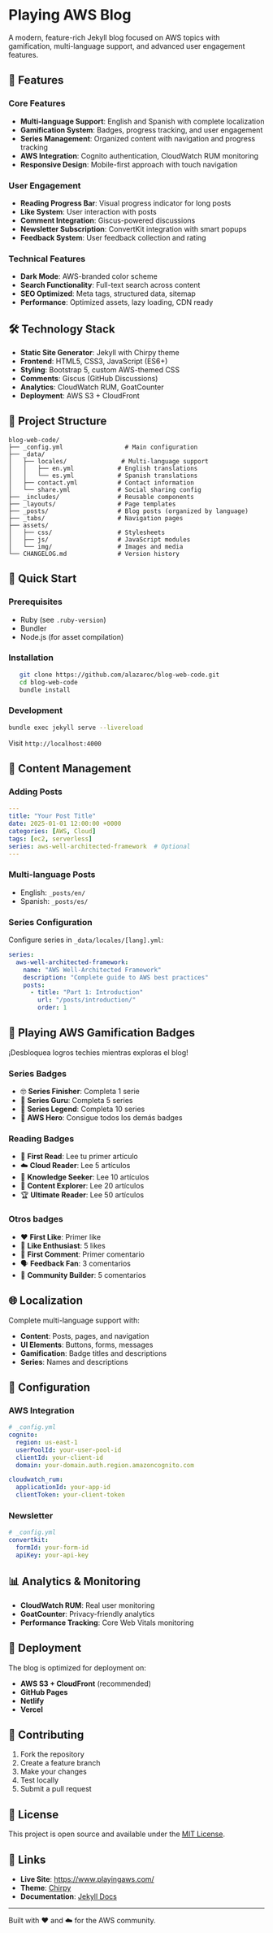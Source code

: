 # Playing AWS Blog

A modern, feature-rich Jekyll blog focused on AWS topics with gamification, multi-language support, and advanced user engagement features.

## 🚀 Features

### Core Features

- **Multi-language Support**: English and Spanish with complete localization
- **Gamification System**: Badges, progress tracking, and user engagement
- **Series Management**: Organized content with navigation and progress tracking
- **AWS Integration**: Cognito authentication, CloudWatch RUM monitoring
- **Responsive Design**: Mobile-first approach with touch navigation

### User Engagement

- **Reading Progress Bar**: Visual progress indicator for long posts
- **Like System**: User interaction with posts
- **Comment Integration**: Giscus-powered discussions
- **Newsletter Subscription**: ConvertKit integration with smart popups
- **Feedback System**: User feedback collection and rating

### Technical Features

- **Dark Mode**: AWS-branded color scheme
- **Search Functionality**: Full-text search across content
- **SEO Optimized**: Meta tags, structured data, sitemap
- **Performance**: Optimized assets, lazy loading, CDN ready

## 🛠 Technology Stack

- **Static Site Generator**: Jekyll with Chirpy theme
- **Frontend**: HTML5, CSS3, JavaScript (ES6+)
- **Styling**: Bootstrap 5, custom AWS-themed CSS
- **Comments**: Giscus (GitHub Discussions)
- **Analytics**: CloudWatch RUM, GoatCounter
- **Deployment**: AWS S3 + CloudFront

## 📁 Project Structure

```code
blog-web-code/
├── _config.yml                 # Main configuration
├── _data/
│   ├── locales/               # Multi-language support
│   │   ├── en.yml            # English translations
│   │   └── es.yml            # Spanish translations
│   ├── contact.yml           # Contact information
│   └── share.yml             # Social sharing config
├── _includes/                # Reusable components
├── _layouts/                 # Page templates
├── _posts/                   # Blog posts (organized by language)
├── _tabs/                    # Navigation pages
├── assets/
│   ├── css/                  # Stylesheets
│   ├── js/                   # JavaScript modules
│   └── img/                  # Images and media
└── CHANGELOG.md              # Version history
```

## 🚀 Quick Start

### Prerequisites

- Ruby (see `.ruby-version`)
- Bundler
- Node.js (for asset compilation)

### Installation

```bash
   git clone https://github.com/alazaroc/blog-web-code.git
   cd blog-web-code
   bundle install
```

### Development

```bash
bundle exec jekyll serve --livereload
```
Visit `http://localhost:4000`

## 📝 Content Management

### Adding Posts

   ```yaml
   ---
   title: "Your Post Title"
date: 2025-01-01 12:00:00 +0000
categories: [AWS, Cloud]
tags: [ec2, serverless]
series: aws-well-architected-framework  # Optional
   ---
   ```

### Multi-language Posts

- English: `_posts/en/`
- Spanish: `_posts/es/`

### Series Configuration

Configure series in `_data/locales/[lang].yml`:

```yaml
series:
  aws-well-architected-framework:
    name: "AWS Well-Architected Framework"
    description: "Complete guide to AWS best practices"
    posts:
      - title: "Part 1: Introduction"
        url: "/posts/introduction/"
        order: 1
```

## 🏅 Playing AWS Gamification Badges

¡Desbloquea logros techies mientras exploras el blog!

### Series Badges

- 🤓 **Series Finisher**: Completa 1 serie
- 🏅 **Series Guru**: Completa 5 series
- 🌟 **Series Legend**: Completa 10 series
- 🦸 **AWS Hero**: Consigue todos los demás badges

### Reading Badges

- 📖 **First Read**: Lee tu primer artículo
- ☁️ **Cloud Reader**: Lee 5 artículos
- 🔎 **Knowledge Seeker**: Lee 10 artículos
- 🧭 **Content Explorer**: Lee 20 artículos
- 🏆 **Ultimate Reader**: Lee 50 artículos

### Otros badges

- ❤️ **First Like**: Primer like
- 🚀 **Like Enthusiast**: 5 likes
- 💬 **First Comment**: Primer comentario
- 🗣️ **Feedback Fan**: 3 comentarios
- 🤝 **Community Builder**: 5 comentarios

## 🌐 Localization

Complete multi-language support with:

- **Content**: Posts, pages, and navigation
- **UI Elements**: Buttons, forms, messages
- **Gamification**: Badge titles and descriptions
- **Series**: Names and descriptions

## 🔧 Configuration

### AWS Integration

```yaml
# _config.yml
cognito:
  region: us-east-1
  userPoolId: your-user-pool-id
  clientId: your-client-id
  domain: your-domain.auth.region.amazoncognito.com

cloudwatch_rum:
  applicationId: your-app-id
  clientToken: your-client-token
```

### Newsletter

```yaml
# _config.yml
convertkit:
  formId: your-form-id
  apiKey: your-api-key
```

## 📊 Analytics & Monitoring

- **CloudWatch RUM**: Real user monitoring
- **GoatCounter**: Privacy-friendly analytics
- **Performance Tracking**: Core Web Vitals monitoring

## 🚀 Deployment

The blog is optimized for deployment on:

- **AWS S3 + CloudFront** (recommended)
- **GitHub Pages**
- **Netlify**
- **Vercel**

## 🤝 Contributing

1. Fork the repository
2. Create a feature branch
3. Make your changes
4. Test locally
5. Submit a pull request

## 📄 License

This project is open source and available under the [MIT License](LICENSE).

## 🔗 Links

- **Live Site**: https://www.playingaws.com/
- **Theme**: [Chirpy](https://github.com/cotes2020/jekyll-theme-chirpy)
- **Documentation**: [Jekyll Docs](https://jekyllrb.com/docs/)

---

Built with ❤️ and ☁️ for the AWS community.
